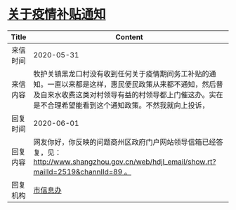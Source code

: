 # [关于疫情补贴通知](http://www.shangluo.gov.cn/zmhd/ldxxxx.jsp?urltype=leadermail.LeaderMailContentUrl&wbtreeid=1112&leadermailid=5940)

| Title |                                                   Content                                                   |
|:-----:|-------------------------------------------------------------------------------------------------------------|
| 来信时间  | 2020-05-31                                                                                                  |
| 来信内容  | 牧护关镇黑龙口村没有收到任何关于疫情期间务工补贴的通知。一直以来都是这样，惠民便民政策从来都不通知，然后普及自来水收费这类对村领导有益的村领导都上门催这办。实在是不合理希望能看到这个通知政策。不然我就向上投诉，   |
| 回复时间  | 2020-06-01                                                                                                  |
| 回复内容  | 网友你好，你反映的问题商州区政府门户网站领导信箱已经答复，见：http://www.shangzhou.gov.cn/web/hdjl_email/show.rt?mailId=2519&channlId=89 。 |
| 回复机构  | [市信息办](../../category/agencies/市信息办.md)                                                                     |